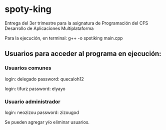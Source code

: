 # spoty-king
 Entrega del 3er trimestre para la asignatura de Programación del CFS Desarrollo de Aplicaciones Multiplataforma

 Para la ejecución, en terminal:
 g++ -o spotiking main.cpp

## Usuarios para acceder al programa en ejecución:

### Usuarios comunes
login: delegado
password: quecaloh12

login: tifurz
password: elyayo

### Usuario administrador
login: neozizou
password: zizougod

Se pueden agregar y/o eliminar usuarios.

